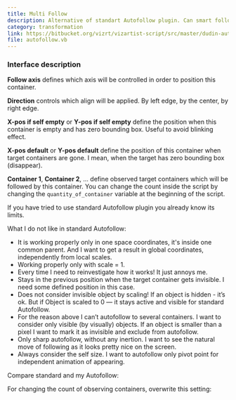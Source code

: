```yaml
---
title: Multi Follow
description: Alternative of standart Autofollow plugin. Can smart follows to several targets.
category: transformation
link: https://bitbucket.org/vizrt/vizartist-script/src/master/dudin-autofollow/
file: autofollow.vb
---
```


<interface-description image="autofollow-ui.png">

### Interface description

__Follow axis__ defines which axis will be controlled in order to position this container.

__Direction__ controls which align will be applied. By left edge, by the center, by right edge.

__X-pos if self empty__ or __Y-pos if self empty__ define the position when this container is empty and has zero bounding box. Useful to avoid blinking effect.

__X-pos default__ or __Y-pos default__ define the position of this container when target containers are gone. I mean, when the target has zero bounding box (disappear).

__Container 1__, __Container 2__, ... define observed target containers which will be followed by this container. You can change the count inside the script by changing the ```quantity_of_container``` variable at the beginning of the script.

</interface-description>

If you have tried to use standard Autofollow plugin you already know its limits.

<media-image name="autofollow-plugin.png" />

What I do not like in standard Autofollow:

* It is working properly only in one space coordinates, it's inside one common parent. And I want to get a result in global coordinates, independently from local scales.
* Working properly only with scale = 1.
* Every time I need to reinvestigate how it works! It just annoys me.
* Stays in the previous position when the target container gets invisible. I need some defined position in this case.
* Does not consider invisible object by scaling! If an object is hidden - it’s ok. But if Object is scaled to 0 — it stays active and visible for standard Autofollow.
* For the reason above I can’t autofollow to several containers. I want to consider only visible (by visually) objects. If an object is smaller than a pixel I want to mark it as invisible and exclude from autofollow.
* Only sharp autofollow, without any inertion. I want to see the natural move of following as it looks pretty nice on the screen.
* Always consider the self size. I want to autofollow only pivot point for independent animation of appearing.

Compare standard and my Autofollow:

<media-youtube url="https://www.youtube.com/embed/au4bwUw4Vwg" />

For changing the count of observing containers, overwrite this setting:

<media-image name="autofollow-change-count.png" />
